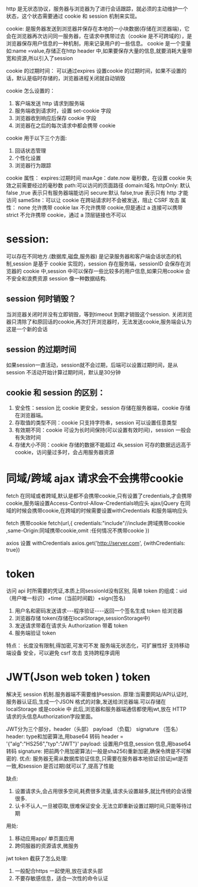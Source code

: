 http 是无状态协议，服务器与浏览器为了进行会话跟踪，就必须的主动维护一个状态，这个状态需要通过 cookie 和 session 机制来实现。

cookie:
是服务器发送到浏览器并保存在本地的一小块数据(存储在浏览器端)，它会在浏览器再次访问同一服务器，在请求中携带过去（cookie 是不可跨域的），是浏览器保存用户信息的一种机制，用来记录用户的一些信息。
cookie 是一个变量如:name =value,存储正在http header 中,如果要保存大量的信息,就要消耗大量带宽和资源,所以引入了session

cookie 的过期时间：
可以通过expires 设置cookie 的过期时间，如果不设置的话，默认是临时存储的，浏览器进程关闭就自动销毁

cookie 怎么设置的：

1. 客户端发送 http 请求到服务端
2. 服务端收到请求时，设置 set-cookie 字段
3. 浏览器收到响应后保存 cookie 字段
4. 浏览器在之后的每次请求中都会携带 cookie

cookie 用于以下三个方面:

1. 回话状态管理
2. 个性化设置
3. 浏览器行为跟踪

cookie 属性：
expires:过期时间
maxAge：date.now 毫秒数，在设置 cookie 失效之前需要经过的毫秒数
path:可以访问的页面路径
domain:域名
httpOnly: 默认 false ,true 表示只有服务器端能访问
secure:默认 false,true 表示只有 http 才能访问
sameSite：可以让 cookie 在跨站请求时不会被发送，阻止 CSRF 攻击
属性： none 允许携带 cookie
lax 不允许携带 cookie,但是通过 a 连接可以携带
strict 不允许携带 cookie，通过 a 顶层链接也不可以

# session:
可以存在不同地方.(数据库,磁盘,服务器)
是记录服务器和客户端会话状态的机制,session 是基于 cookie 实现的，session 存在服务端，sessionID 会保存在浏览器的 cookie 中,session 中可以保存一些比较多的用户信息,如果只用cookie 会不安全和浪费资源
 session 像一种数据结构.

## session 何时销毁？
当浏览器关闭时并没有立即销毁，等到timeout 到期才销毁这个session.
关闭浏览器只清除了和原回话的cookie,再次打开浏览器时，无法发送cookie,服务端会认为这是一个新的会话

## session 的过期时间
如果session一直活动，session就不会过期，后端可以设置过期时间，是从session 不活动开始计算过期时间，默认是30分钟

## cookie 和 session 的区别：

1. 安全性：session 比 cookie 更安全，session 存储在服务器端，cookie 存储在浏览器端。
2. 存取值的类型不同：cookie 只支持字符串，session 可以设置任意类型
3. 有效期不同：cookie 可设为长时间保持(可以设置有效时间)，session 一般会有失效时间
4. 存储大小不同：cookie 存储的数据不能超过 4k,session 可存的数据远远高于 cookie，访问量过多时，会占用服务器资源

# 同域/跨域 ajax 请求会不会携带cookie
  fetch 在同域或者跨域,默认是都不会携带cookie,只有设置了credentials,才会携带cookie,服务端设置Access-Control-Allow-Credentials响应头
  ajax/jQuery 在同域的时候会携带cookie,在跨域的时候需要设置withCredentials  和服务端响应头

  fetch 携带cookie
  fetch(url,{
      credentials:"include"//include:跨域携带cookie ,same-Origin:同域携带cookie,omit :任何情况不携带cookie
  })

  axios 设置 withCredentials
  axios.get('http://server.com', {withCredentials: true})
# token

访问 api 时所需要的凭证,本质上同sessionId没有区别,
简单 token 的组成：uid（用户唯一标识）+time（当前时间戳）+sign(签名)

1. 用户名和密码发送请求---程序验证----返回一个签名生成 token 给浏览器
2. 浏览器存储 token(存储在localStorage,sessionStorage中)
3. 发送请求带着在请求头 Authorization 带着 token
4. 服务端验证 token

特点：
长度没有限制,得加密,可发可不发
服务端无状态化，可扩展性好
支持移动端设备
安全，可以避免 csrf 攻击
支持跨程序调用

# JWT(Json web token ) token
解决无 session 机制.服务器端不需要维护session.
原理:当需要网站/API认证时,服务器认证后,生成一个JSON 格式的对象,发送给浏览器端.可以存储在localStorage 或是cookie 中
此后,浏览器和服务器端通信都使用jwt,放在 HTTP 请求的头信息Authorization字段里面。

JWT分为三个部分，header（头部） payload （负载） signature （签名）
header: type和加密算法,用base64 转码  header = '{"alg":"HS256","typ":"JWT"}'
payload: 设置用户信息,session 信息,用base64 转码
signature: 把前两个用加密算法(一般是sha256)重新加密,确保令牌是不可解密的.
优点:
服务器无需从数据库验证信息,只需要在服务器本地验证(验证jwt是否一致,和session 是否过期)就可以了,提高了性能

缺点:
1. 设置请求头,会占用很多空间,耗费很多流量,请求头设置越多,就比传统的会话慢很多.
2. 认卡不认人,一旦被窃取,很难保证安全.无法立即重新设置过期时间,只能等待过期


用处:
1. 移动应用app/ 单页面应用
2. 跨伺服器的资源请求,微服务

jwt token 截获了怎么处理:
1. 一般配合https 一起使用,放在请求头部
2. 不要存敏感信息，适合一次性的命令认证